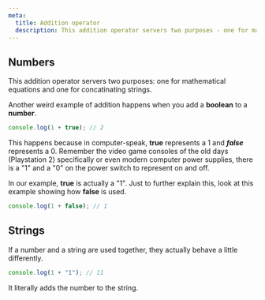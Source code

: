 ```yaml
---
meta:
  title: Addition operator
  description: This addition operator servers two purposes - one for mathematical equations and one for concatinating strings.
---
```


## Numbers

This addition operator servers two purposes: one for mathematical
equations and one for concatinating strings.

Another weird example of addition happens when you add a **boolean** to a **number**.

```javascript
console.log(1 + true); // 2
```

This happens because in computer-speak, **true** represents
a 1 and **_false_** represents a 0. Remember the video game
consoles of the old days (Playstation 2) specifically or even modern
computer power supplies, there is a "1" and a "0" on the power switch to
represent on and off.

In our example, **true** is actually a "1". Just to further
explain this, look at this example showing how **false** is
used.

```javascript
console.log(1 + false); // 1
```

## Strings

If a number and a string are used together, they actually behave a
little differently.

```javascript
console.log(1 + "1"); // 11
```

It literally adds the number to the string.
